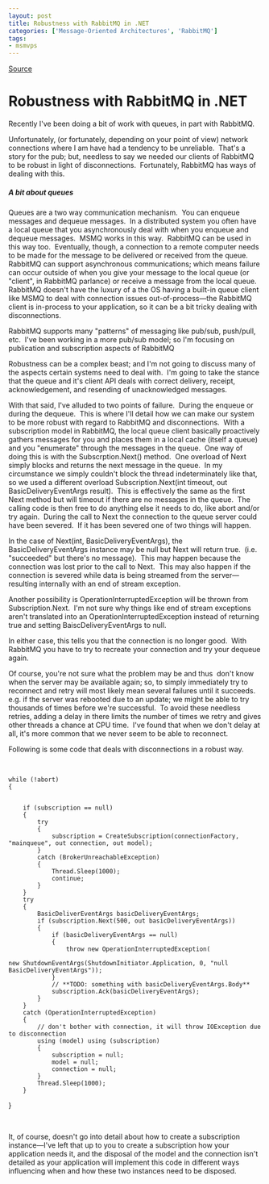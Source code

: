 ```yaml
---
layout: post
title: Robustness with RabbitMQ in .NET
categories: ['Message-Oriented Architectures', 'RabbitMQ']
tags:
- msmvps
---
```

[Source](http://blogs.msmvps.com/peterritchie/2011/05/22/robustness-with-rabbitmq-in-net/ "Permalink to Robustness with RabbitMQ in .NET")

# Robustness with RabbitMQ in .NET

Recently I've been doing a bit of work with queues, in part with RabbitMQ.

Unfortunately, (or fortunately, depending on your point of view) network connections where I am have had a tendency to be unreliable.  That's a story for the pub; but, needless to say we needed our clients of RabbitMQ to be robust in light of disconnections.  Fortunately, RabbitMQ has ways of dealing with this.

##### A bit about queues

Queues are a two way communication mechanism.  You can enqueue messages and dequeue messages.  In a distributed system you often have a local queue that you asynchronously deal with when you enqueue and dequeue messages.  MSMQ works in this way.  RabbitMQ can be used in this way too.  Eventually, though, a connection to a remote computer needs to be made for the message to be delivered or received from the queue.  RabbitMQ can support asynchronous communications; which means failure can occur outside of when you give your message to the local queue (or "client", in RabbitMQ parlance) or receive a message from the local queue.  RabbitMQ doesn't have the luxury of a the OS having a built-in queue client like MSMQ to deal with connection issues out-of-process—the RabbitMQ client is in-process to your application, so it can be a bit tricky dealing with disconnections.

RabbitMQ supports many "patterns" of messaging like pub/sub, push/pull, etc.  I've been working in a more pub/sub model; so I'm focusing on publication and subscription aspects of RabbitMQ

Robustness can be a complex beast; and I'm not going to discuss many of the aspects certain systems need to deal with.  I'm going to take the stance that the queue and it's client API deals with correct delivery, receipt, acknowledgement, and resending of unacknowledged messages.

With that said, I've alluded to two points of failure.  During the enqueue or during the dequeue.  This is where I'll detail how we can make our system to be more robust with regard to RabbitMQ and disconnections.  With a subscription model in RabbitMQ, the local queue client basically proactively gathers messages for you and places them in a local cache (itself a queue) and you "enumerate" through the messages in the queue.  One way of doing this is with the Subscrption.Next() method.  One overload of Next simply blocks and returns the next message in the queue.  In my circumstance we simply couldn't block the thread indeterminately like that, so we used a different overload Subscription.Next(int timeout, out BasicDeliveryEventArgs result).  This is effectively the same as the first Next method but will timeout if there are no messages in the queue.  The calling code is then free to do anything else it needs to do, like abort and/or try again.  During the call to Next the connection to the queue server could have been severed.  If it has been severed one of two things will happen.  

In the case of Next(int, BasicDeliveryEventArgs), the BasicDeliveryEventArgs instance may be null but Next will return true.  (i.e. "succeeded" but there's no message).  This may happen because the connection was lost prior to the call to Next.  This may also happen if the connection is severed while data is being streamed from the server—resulting internally with an end of stream exception.

Another possibility is OperationInterruptedException will be thrown from Subscription.Next.  I'm not sure why things like end of stream exceptions aren't translated into an OperationInterruptedException instead of returning true and setting BaiscDeliveryEventArgs to null.

In either case, this tells you that the connection is no longer good.  With RabbitMQ you have to try to recreate your connection and try your dequeue again.

Of course, you're not sure what the problem may be and thus  don't know when the server may be available again; so, to simply immediately try to reconnect and retry will most likely mean several failures until it succeeds.  e.g. if the server was rebooted due to an update; we might be able to try thousands of times before we're successful.  To avoid these needless retries, adding a delay in there limits the number of times we retry and gives other threads a chance at CPU time.  I've found that when we don't delay at all, it's more common that we never seem to be able to reconnect.

Following is some code that deals with disconnections in a robust way.

 
    
    
    while (!abort)
    {
    
    
    	if (subscription == null)
    	{
    		try
    		{
    			subscription = CreateSubscription(connectionFactory, "mainqueue", out connection, out model);
    		}
    		catch (BrokerUnreachableException)
    		{
    			Thread.Sleep(1000);
    			continue;
    		}
    	}
    	try
    	{
    		BasicDeliverEventArgs basicDeliveryEventArgs;
    		if (subscription.Next(500, out basicDeliveryEventArgs))
    		{
    			if (basicDeliveryEventArgs == null)
    			{
    				throw new OperationInterruptedException(
    					new ShutdownEventArgs(ShutdownInitiator.Application, 0, "null BasicDeliveryEventArgs"));
    			}
    			// **TODO: something with basicDeliveryEventArgs.Body**
    			subscription.Ack(basicDeliveryEventArgs);
    		}
    	}
    	catch (OperationInterruptedException)
    	{
    		// don't bother with connection, it will throw IOException due to disconnection
    		using (model) using (subscription)
    		{
    			subscription = null;
    			model = null;
    			connection = null;
    		}
    		Thread.Sleep(1000);
    	}
    

}

 

It, of course, doesn't go into detail about how to create a subscription instance—I've left that up to you to create a subscription how your application needs it, and the disposal of the model and the connection isn't detailed as your application will implement this code in different ways influencing when and how these two instances need to be disposed. 

